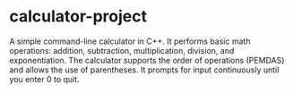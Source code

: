 # calculator-project
A simple command-line calculator in C++. It performs basic math operations: addition, subtraction, multiplication, division, and exponentiation. The calculator supports the order of operations (PEMDAS) and allows the use of parentheses. It prompts for input continuously until you enter 0 to quit.
